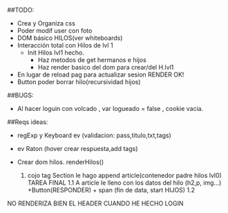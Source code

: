 ##TODO:
- Crea y Organiza css
- Poder modif user con foto 
- DOM básico HILOS(ver whiteboards) 
- Interacción total con Hilos de lvl 1
  - Init Hilos lvl1 hecho.
    - Haz metodos de get hermanos e hijos
    - Haz render basico del dom para crear/del H.lvl1
- En lugar de reload pag para actualizar sesion RENDER OK!
- Button poder borrar hilo(recursividad hijos)


##BUGS:
- Al hacer loguin con volcado , var logueado = false , cookie vacia.


##Reqs ideas:
  - regExp y Keyboard ev (validacion: pass,titulo,txt,tags)
  - ev Raton (hover crear respuesta,add tags)


- Crear dom hilos. renderHilos()
  1. cojo tag Section le hago append article(contenedor padre hilos lvl0) TAREA FINAL
    1.1 A article le lleno con los datos del hilo (h2,p, img...) +Button(RESPONDER) + span (fin de data, start HIJOS)
    1.2  

NO RENDERIZA BIEN EL HEADER CUANDO HE HECHO LOGIN
